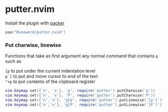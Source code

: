 # putter.nvim
Install the plugin with [packer](https://github.com/wbthomason/packer.nvim)
```lua
use("Runeword/putter.nvim")
```
### Put charwise, linewise

Functions that take as first argument any normal command that contains `p` such as

`]p` to put under the current indentation level  
``p`]`` to put and move cursor to end of the text  
`"+p` to put contents of the clipboard register

```lua
vim.keymap.set({'n', 'x'}, 'p', require('putter').putCharwise('p'))
vim.keymap.set({'n', 'x'}, 'P', require('putter').putCharwise('P'))
vim.keymap.set({'n','x'}, 'glp', require('putter').putLinewise(']p`]'))
vim.keymap.set({'n','x'}, 'glP', require('putter').putLinewise(']P`]'))
```
